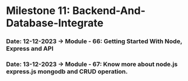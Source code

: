 <h1> Milestone 11:  Backend-And-Database-Integrate</h1>
<h3> Date: 12-12-2023 -> Module  - 66: Getting Started With Node, Express and API</h3>
<h3>Date: 13-12-2023 -> Module  - 67: Know more about node.js express.js mongodb and CRUD operation.</h3>
